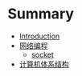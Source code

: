 # Summary

* [Introduction](README.md)
* [网络编程](chapter1.md)
   * [socket](socket.md)
* [计算机体系结构](chapter2.md)


